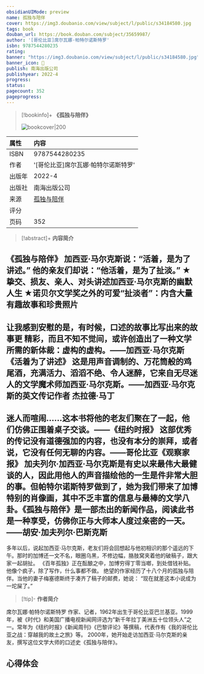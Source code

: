```yaml
---
obsidianUIMode: preview
name: 孤独与陪伴
cover: https://img3.doubanio.com/view/subject/l/public/s34184580.jpg
tags: book
douban_url: https://book.douban.com/subject/35659987/
author: '[哥伦比亚]席尔瓦娜·帕特尔诺斯特罗'
isbn: 9787544280235
rating:   
banner: "https://img3.doubanio.com/view/subject/l/public/s34184580.jpg"
banner_icon: 📖
publish: 南海出版公司
publishyear: 2022-4
progress:
status: 
pagecount: 352
pageprogress: 
---
```

> [!bookinfo]+ **《孤独与陪伴》**
>
> ![bookcover|200](https://img3.doubanio.com/view/subject/l/public/s34184580.jpg)
>
| 属性   | 内容                                       |
|:------ |:------------------------------------------ |
| ISBN   | 9787544280235                             |
| 作者   | '[哥伦比亚]席尔瓦娜·帕特尔诺斯特罗'                           |
| 出版年 | 2022-4                      | 
| 出版社 | 南海出版公司                          |
| 来源   | [孤独与陪伴](https://book.douban.com/subject/35659987/) |
| 评分   |                              |
| 页码   | 352                        |

> [!abstract]+ **内容简介**
> 
《孤独与陪伴》
加西亚·马尔克斯说：“活着，是为了讲述。”
他的亲友们却说：“他活着，是为了扯淡。”
★挚交、损友、亲人、对头讲述加西亚·马尔克斯的幽默人生
★诺贝尔文学奖之外的可爱“扯淡者”：内含大量有趣故事和珍贵照片
-----
让我感到安慰的是，有时候，口述的故事比写出来的故事更 精彩，而且不知不觉间，或许创造出了一种文学所需的新体裁：虚构的虚构。——加西亚·马尔克斯《活着为了讲述》
这是用声音调制的、万花筒般的鸡尾酒，充满活力、滔滔不绝、令人迷醉，它来自无尽迷人的文学魔术师加西亚·马尔克斯。——加西亚·马尔克斯的英文传记作者 杰拉德·马丁
----
迷人而喧闹……这本书将他的老友们聚在了一起，他们仿佛正围着桌子交谈。——《纽约时报》
这部优秀的传记没有道德强加的内容，也没有本分的崇拜，或者说，它没有任何无聊的内容。——哥伦比亚《观察家报》
加夫列尔·加西亚·马尔克斯是有史以来最伟大最健谈的人，因此用他人的声音描绘他的一生是件非常大胆的事。但帕特尔诺斯特罗做到了，她为我们带来了加博特别的肖像画，其中不乏丰富的信息与最棒的文学八卦。《孤独与陪伴》是一部杰出的新闻作品，阅读此书是一种享受，仿佛你正与大师本人度过亲密的一天。——胡安·加夫列尔·巴斯克斯
-----
多年以后，说起加西亚·马尔克斯，老友们将会回想起与他初相识的那个遥远的下午。那时的加博还一文不名，眼圈乌黑，不修边幅，胳肢窝夹着他的破稿子，跟大家一起胡扯。
《百年孤独》正在酝酿之中，加博穷得丁零当啷，到处借钱补贴。他像个疯子，除了写作，什么事都不做。
绝望的作家经历了十八个月的孤独与陪伴。当他的妻子梅塞德斯终于凑齐了稿子的邮费，她说：
“现在就差这本小说成为一坨屎了。”

> [!tip]- **作者简介**
>
 席尔瓦娜·帕特尔诺斯特罗
作家、记者，1962年出生于哥伦比亚巴兰基亚。1999年，被《时代》和美国广播电视新闻网评选为“新千年拉丁美洲五十位领头人”之一。常年为《纽约时报》《新闻周刊》《巴黎评论》等撰稿，代表作有《我的哥伦比亚之战：穿越我的故土之旅》等。
2000年，她开始走访加西亚·马尔克斯的亲友，撰写这位文学大师的口述史《孤独与陪伴》。


 
  

## 心得体会

